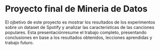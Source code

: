 # Proyecto final de Mineria de Datos
El ojbetivo de este proyecto es mostrar los resultados de los experimentos sobre un dataset
de Spotify y analizar las caracteristicas de las canciones populares. Esta presentaciónresume el trabajo completo, presentando conclusiones
en base a los resultados obtenidos, lecciones aprendidas y trabajo futuro.

